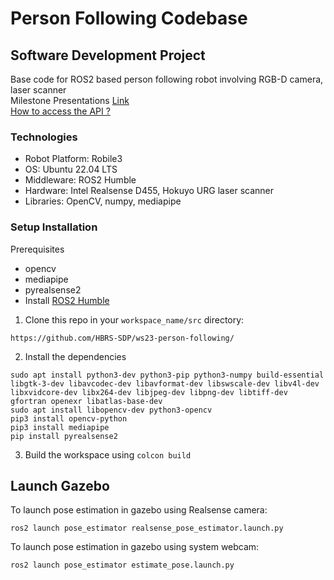 # Person Following Codebase
## Software Development Project
 
Base code for ROS2 based person following robot involving RGB-D camera, laser scanner <br>
Milestone Presentations [Link](https://drive.google.com/drive/folders/1fSUbau2GBS1j4a7OnIZlPYnxty2QNiYR?usp=drive_link) <br>
[How to access the API ?](https://github.com/HBRS-SDP/ws23-person-following/edit/testing/README.md)
### Technologies
- Robot Platform: Robile3
- OS: Ubuntu 22.04 LTS
- Middleware: ROS2 Humble
- Hardware: Intel Realsense D455, Hokuyo URG laser scanner
- Libraries: OpenCV, numpy, mediapipe

### Setup Installation 
Prerequisites
- opencv
- mediapipe
- pyrealsense2
- Install [ROS2 Humble](https://docs.ros.org/en/humble/Installation/Ubuntu-Install-Debians.html)

1. Clone this repo in your ```workspace_name/src``` directory:
```
https://github.com/HBRS-SDP/ws23-person-following/
```
2. Install the dependencies
```
sudo apt install python3-dev python3-pip python3-numpy build-essential libgtk-3-dev libavcodec-dev libavformat-dev libswscale-dev libv4l-dev libxvidcore-dev libx264-dev libjpeg-dev libpng-dev libtiff-dev gfortran openexr libatlas-base-dev
sudo apt install libopencv-dev python3-opencv
pip3 install opencv-python
pip3 install mediapipe
pip install pyrealsense2
```
3. Build the workspace using ```colcon build```

## Launch Gazebo
To launch pose estimation in gazebo using Realsense camera:
```
ros2 launch pose_estimator realsense_pose_estimator.launch.py 
```
To launch pose estimation in gazebo using system webcam:
```
ros2 launch pose_estimator estimate_pose.launch.py
```
